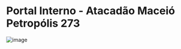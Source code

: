 # Portal Interno - Atacadão Maceió Petropólis 273

![image](https://github.com/josafaverissimo/atacadao-portal273/assets/50150682/7ae8df54-7160-430f-aa9f-51d07aa5e55e)

